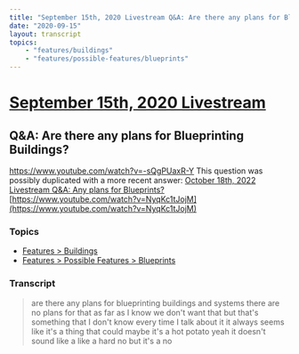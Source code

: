 ```yaml
---
title: "September 15th, 2020 Livestream Q&A: Are there any plans for Blueprinting Buildings?"
date: "2020-09-15"
layout: transcript
topics:
    - "features/buildings"
    - "features/possible-features/blueprints"
---
```

# [September 15th, 2020 Livestream](../2020-09-15.md)
## Q&A: Are there any plans for Blueprinting Buildings?
https://www.youtube.com/watch?v=-sQgPUaxR-Y
This question was possibly duplicated with a more recent answer: [October 18th, 2022 Livestream Q&A: Any plans for Blueprints?](./yt-NyqKc1tJojM.md) [https://www.youtube.com/watch?v=NyqKc1tJojM](https://www.youtube.com/watch?v=NyqKc1tJojM)


### Topics
* [Features > Buildings](../topics/features/buildings.md)
* [Features > Possible Features > Blueprints](../topics/features/possible-features/blueprints.md)

### Transcript

> are there any plans for blueprinting buildings and systems there are no plans for that as far as I know we don't want that but that's something that I don't know every time I talk about it it always seems like it's a thing that could maybe it's a hot potato yeah it doesn't sound like a like a hard no but it's a no
